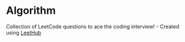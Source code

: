 # Algorithm
Collection of LeetCode questions to ace the coding interview! - Created using [LeetHub](https://github.com/minjungsung/leethub)
